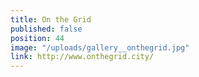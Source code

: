 ```yaml
---
title: On the Grid
published: false
position: 44
image: "/uploads/gallery__onthegrid.jpg"
link: http://www.onthegrid.city/
---
```


